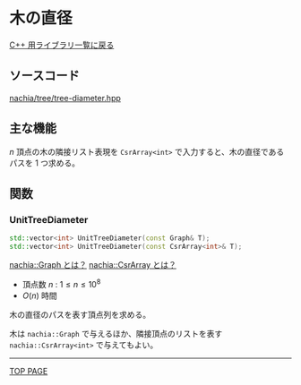 # 木の直径

[C++ 用ライブラリ一覧に戻る](../index.md)

## ソースコード

[nachia/tree/tree-diameter.hpp](https://github.com/NachiaVivias/cp-library/blob/main/Cpp/Include/nachia/tree/tree-diameter.hpp)

## 主な機能

$n$ 頂点の木の隣接リスト表現を `CsrArray<int>` で入力すると、木の直径であるパスを $1$ つ求める。

## 関数

### UnitTreeDiameter

```c++
std::vector<int> UnitTreeDiameter(const Graph& T);
std::vector<int> UnitTreeDiameter(const CsrArray<int>& T);
```

[nachia::Graph とは？](./../graph/graph.md)
[nachia::CsrArray とは？](./../array/csr-array.md)

- 頂点数 $n$ : $1 \leq n \leq 10^8$
- $O(n)$ 時間

木の直径のパスを表す頂点列を求める。

木は `nachia::Graph` で与えるほか、隣接頂点のリストを表す `nachia::CsrArray<int>` で与えてもよい。

---

[TOP PAGE](https://nachiavivias.github.io/cp-library/)


<script type="text/x-mathjax-config">MathJax.Hub.Config({tex2jax:{inlineMath:[['\$','\$']],processEscapes:true},CommonHTML: {matchFontHeight:false}});</script>
<script type="text/javascript" async src="https://cdnjs.cloudflare.com/ajax/libs/mathjax/2.7.1/MathJax.js?config=TeX-MML-AM_CHTML"></script>
